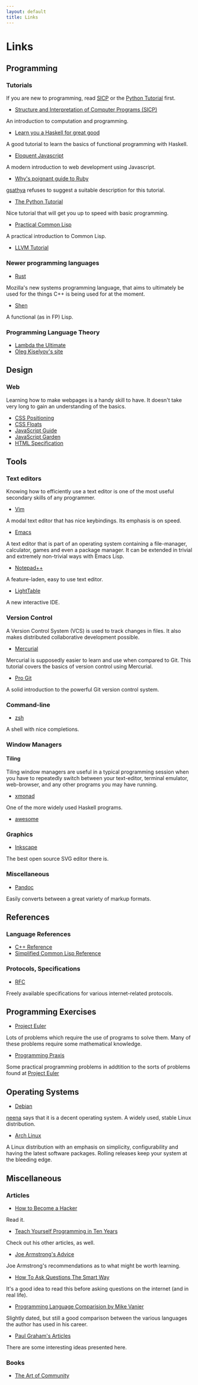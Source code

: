 ```yaml
---
layout: default
title: Links
---
```


# Links

## Programming

### Tutorials

If you are new to programming, read
[SICP](http://mitpress.mit.edu/sicp/full-text/book/book.html) or the
[Python Tutorial](http://docs.python.org/3/tutorial/) first.

- [Structure and Interpretation of Computer Programs (SICP)](http://mitpress.mit.edu/sicp/full-text/book/book.html)

An introduction to computation and programming.

- [Learn you a Haskell for great good](http://learnyouahaskell.com/chapters)

A good tutorial to learn the basics of functional programming with Haskell.

- [Eloquent Javascript](http://eloquentjavascript.net/contents.html)

A modern introduction to web development using Javascript.

- [Why's poignant guide to Ruby](http://mislav.uniqpath.com/poignant-guide/)

[gsathya](http://gsathya.in/) refuses to suggest a suitable description for this
tutorial.

- [The Python Tutorial](http://docs.python.org/3/tutorial/)

Nice tutorial that will get you up to speed with basic programming.

- [Practical Common Lisp](http://www.gigamonkeys.com/book/)

A practical introduction to Common Lisp.

- [LLVM Tutorial](http://llvm.org/docs/tutorial/index.html)

### Newer programming languages

- [Rust](http://www.rust-lang.org/) 

Mozilla's new systems programming language, that aims to ultimately be
used for the things C++ is being used for at the moment.

- [Shen](http://www.shenlanguage.org/)

A functional (as in FP) Lisp.

### Programming Language Theory

- [Lambda the Ultimate](http://lambda-the-ultimate.org/)
- [Oleg Kiselyov's site](http://okmij.org/ftp/)

## Design

### Web

Learning how to make webpages is a handy skill to have. It
doesn't take very long to gain an understanding of the basics.

- [CSS Positioning](http://alistapart.com/article/css-positioning-101)
- [CSS Floats](http://alistapart.com/article/css-floats-101)
- [JavaScript Guide](https://developer.mozilla.org/en-US/docs/JavaScript/Guide)
- [JavaScript Garden](http://bonsaiden.github.com/JavaScript-Garden/)
- [HTML Specification](http://www.w3.org/TR/html51/)

## Tools

### Text editors

Knowing how to efficiently use a text editor is one of the most useful
secondary skills of any programmer.

- [Vim](http://www.vim.org/others.php)

A modal text editor that has nice keybindings. Its emphasis is on
speed.

- [Emacs](http://www.gnu.org/software/emacs/tour/)

A text editor that is part of an operating system containing a
file-manager, calculator, games and even a package manager. It can be
extended in trivial and extremely non-trivial ways with Emacs Lisp.

- [Notepad++](http://www.notepad-plus-plus.org/)

A feature-laden, easy to use text editor.

- [LightTable](http://www.lighttable.com/)

A new interactive IDE.

### Version Control

A Version Control System (VCS) is used to track changes in files. It
also makes distributed collaborative development possible.

- [Mercurial](http://hginit.com/01.html)

Mercurial is supposedly easier to learn and use when compared to
Git. This tutorial covers the basics of version control using
Mercurial.

- [Pro Git](http://git-scm.com/book)

A solid introduction to the powerful Git version control system.

### Command-line

- [zsh](https://wiki.archlinux.org/index.php/Zsh)

A shell with nice completions.

### Window Managers

#### Tiling

Tiling window managers are useful in a typical programming session
when you have to repeatedly switch between your text-editor, terminal
emulator, web-browser, and any other programs you may have running.

- [xmonad](http://xmonad.org/)

One of the more widely used Haskell programs.

- [awesome](http://awesome.naquadah.org/)

### Graphics
- [Inkscape](http://tavmjong.free.fr/INKSCAPE/MANUAL/html/)

The best open source SVG editor there is.

### Miscellaneous

- [Pandoc](http://johnmacfarlane.net/pandoc/index.html)

Easily converts between a great variety of markup formats.

## References

### Language References

- [C++ Reference](http://en.cppreference.com/w/)
- [Simplified Common Lisp Reference](http://jtra.cz/stuff/lisp/sclr/index.html)

### Protocols, Specifications

- [RFC](http://www.rfc-editor.org/rfc-index2.html)

Freely available specifications for various internet-related protocols.

## Programming Exercises

- [Project Euler](http://projecteuler.net/)

Lots of problems which require the use of programs to solve them. Many
of these problems require some mathematical knowledge.

- [Programming Praxis](http://programmingpraxis.com/)

Some practical programming problems in addtition to the sorts of
problems found at [Project Euler](http://projecteuler.net/)

## Operating Systems

- [Debian](http://www.debian.org/)

[neena](http://neena.at/) says that it is a decent operating system. A
widely used, stable Linux distribution.

- [Arch Linux](https://www.archlinux.org/)

A Linux distribution with an emphasis on simplicity, configurability
and having the latest software packages. Rolling releases keep your
system at the bleeding edge.

## Miscellaneous

### Articles

- [How to Become a Hacker](http://www.catb.org/esr/faqs/hacker-howto.html)

Read it.

- [Teach Yourself Programming in Ten Years](http://norvig.com/21-days.html)

Check out his other articles, as well.

- [Joe Armstrong's Advice](http://erlang.org/pipermail/erlang-questions/2013-January/071944.html)

Joe Armstrong's recommendations as to what might be worth learning.

- [How To Ask Questions The Smart Way](http://www.catb.org/esr/faqs/smart-questions.html)

It's a good idea to read this before asking questions on the internet (and in real life).

- [Programming Language Comparision by Mike Vanier](http://users.cms.caltech.edu/~mvanier/hacking/programming.html)

Slightly dated, but still a good comparison between the various
languages the author has used in his career.

- [Paul Graham's Articles](http://paulgraham.com/articles.html)

There are some interesting ideas presented here.

### Books

- [The Art of Community](http://www.artofcommunityonline.org/downloads/jonobacon-theartofcommunity-1ed.pdf)

